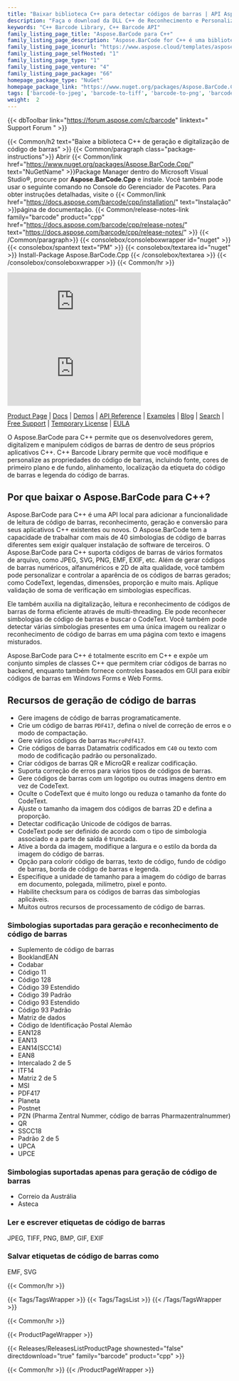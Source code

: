 ```yaml
---
title: "Baixar biblioteca C++ para detectar códigos de barras | API Aspose.BarCode"
description: "Faça o download da DLL C++ de Reconhecimento e Personalização de Código de Barras que permite desenvolver e personalizar códigos de barras que suportam simbologias numéricas, alfanuméricas e de código de barras 2D."
keywords: "C++ Barcode Library, C++ Barcode API"
family_listing_page_title: "Aspose.BarCode para C++"
family_listing_page_description: "Aspose.BarCode for C++ é uma biblioteca de geração e reconhecimento de código de barras robusta e confiável, escrita em C++14, que permite aos desenvolvedores adicionar de forma rápida e fácil a funcionalidade de geração e reconhecimento de código de barras aos seus aplicativos.Aspose.BarCode for C++ suporta a maioria dos padrões de código de barras estabelecidos e especificações de código de barras. Tem a capacidade de exportar para vários formatos de imagem, incluindo: BMP, GIF, JPEG, PNG, TIFF e SVG."
family_listing_page_iconurl: "https://www.aspose.cloud/templates/aspose/App_Themes/V3/images/barcode/272x272/aspose_barcode-for-cpp-min.png"
family_listing_page_selfHosted: "1"
family_listing_page_type: "1"
family_listing_page_venture: "4"
family_listing_page_package: "66"
homepage_package_type: "NuGet"
homepage_package_link: "https://www.nuget.org/packages/Aspose.BarCode.Cpp"
tags: ['barcode-to-jpeg', 'barcode-to-tiff', 'barcode-to-png', 'barcode-to-bmp', 'barcode-to-gif', 'barcode-to-exif', 'barcode-to-emf', 'barcode-to-svg']
weight:  2
---
```


{{< dbToolbar link="https://forum.aspose.com/c/barcode" linktext=" Support Forum " >}}

{{< Common/h2 text="Baixe a biblioteca C++ de geração e digitalização de código de barras"  >}}
{{< Common/paragraph class="package-instructions">}}
Abrir
{{< Common/link href="https://www.nuget.org/packages/Aspose.BarCode.Cpp/" text="NuGetName"  >}}Package Manager dentro do Microsoft Visual Studio®, procure por <b>Aspose.BarCode.Cpp</b> e instale. Você também pode usar o seguinte comando no Console do Gerenciador de Pacotes. Para obter instruções detalhadas, visite o
{{< Common/link href="https://docs.aspose.com/barcode/cpp/installation/" text="Instalação"  >}}página de documentação.
{{< Common/release-notes-link family="barcode" product="cpp" href="https://docs.aspose.com/barcode/cpp/release-notes/" text="https://docs.aspose.com/barcode/cpp/release-notes/"  >}}
{{< /Common/paragraph>}}
{{< consolebox/consoleboxwrapper id="nuget" >}}
       {{< consolebox/spantext text="PM" >}}
       {{< consolebox/textarea id="nuget" >}} Install-Package Aspose.BarCode.Cpp {{< /consolebox/textarea >}}
{{< /consolebox/consoleboxwrapper >}}
{{< Common/hr >}}

![Nuget](https://img.shields.io/nuget/v/Aspose.BarCode.Cpp) ![Nuget](https://img.shields.io/nuget/dt/Aspose.BarCode.Cpp?label=nuget%20downloads)

[Product Page](https://products.aspose.com/barcode/cpp/) | [Docs](https://docs.aspose.com/barcode/cpp/) | [Demos](https://products.aspose.app/barcode/family) | [API Reference](https://reference.aspose.com/barcode/cpp) | [Examples](https://github.com/aspose-barcode/Aspose.Barcode-for-C) | [Blog](https://blog.aspose.com/category/barcode/) | [Search](https://search.aspose.com/) | [Free Support](https://forum.aspose.com/c/barcode) | [Temporary License](https://purchase.aspose.com/temporary-license) | [EULA](https://about.aspose.com/legal/eula/)

O Aspose.BarCode para C++ permite que os desenvolvedores gerem, digitalizem e manipulem códigos de barras de dentro de seus próprios aplicativos C++. C++ Barcode Library permite que você modifique e personalize as propriedades do código de barras, incluindo fonte, cores de primeiro plano e de fundo, alinhamento, localização da etiqueta do código de barras e legenda do código de barras.

## Por que baixar o Aspose.BarCode para C++?

Aspose.BarCode para C++ é uma API local para adicionar a funcionalidade de leitura de código de barras, reconhecimento, geração e conversão para seus aplicativos C++ existentes ou novos. O Aspose.BarCode tem a capacidade de trabalhar com mais de 40 simbologias de código de barras diferentes sem exigir qualquer instalação de software de terceiros. O Aspose.BarCode para C++ suporta códigos de barras de vários formatos de arquivo, como JPEG, SVG, PNG, EMF, EXIF, etc. Além de gerar códigos de barras numéricos, alfanuméricos e 2D de alta qualidade, você também pode personalizar e controlar a aparência de os códigos de barras gerados; como CodeText, legendas, dimensões, proporção e muito mais. Aplique validação de soma de verificação em simbologias específicas.

Ele também auxilia na digitalização, leitura e reconhecimento de códigos de barras de forma eficiente através de multi-threading. Ele pode reconhecer simbologias de código de barras e buscar o CodeText. Você também pode detectar várias simbologias presentes em uma única imagem ou realizar o reconhecimento de código de barras em uma página com texto e imagens misturados.

Aspose.BarCode para C++ é totalmente escrito em C++ e expõe um conjunto simples de classes C++ que permitem criar códigos de barras no backend, enquanto também fornece controles baseados em GUI para exibir códigos de barras em Windows Forms e Web Forms.

## Recursos de geração de código de barras

- Gere imagens de código de barras programaticamente.
- Crie um código de barras `PDF417`, defina o nível de correção de erros e o modo de compactação.
- Gere vários códigos de barras `MacroPdf417`.
- Crie códigos de barras Datamatrix codificados em `C40` ou texto com modo de codificação padrão ou personalizado.
- Criar códigos de barras QR e MicroQR e realizar codificação.
- Suporta correção de erros para vários tipos de códigos de barras.
- Gere códigos de barras com um logotipo ou outras imagens dentro em vez de CodeText.
- Oculte o CodeText que é muito longo ou reduza o tamanho da fonte do CodeText.
- Ajuste o tamanho da imagem dos códigos de barras 2D e defina a proporção.
- Detectar codificação Unicode de códigos de barras.
- CodeText pode ser definido de acordo com o tipo de simbologia associado e a parte de saída é truncada.
- Ative a borda da imagem, modifique a largura e o estilo da borda da imagem do código de barras.
- Opção para colorir código de barras, texto de código, fundo de código de barras, borda de código de barras e legenda.
- Especifique a unidade de tamanho para a imagem do código de barras em documento, polegada, milímetro, pixel e ponto.
- Habilite checksum para os códigos de barras das simbologias aplicáveis.
- Muitos outros recursos de processamento de código de barras.

### Simbologias suportadas para geração e reconhecimento de código de barras

- Suplemento de código de barras
- BooklandEAN
- Codabar
- Código 11
- Código 128
- Código 39 Estendido
- Código 39 Padrão
- Código 93 Estendido
- Código 93 Padrão
- Matriz de dados
- Código de Identificação Postal Alemão
- EAN128
- EAN13
- EAN14(SCC14)
- EAN8
- Intercalado 2 de 5
- ITF14
- Matriz 2 de 5
- MSI
- PDF417
- Planeta
- Postnet
- PZN (Pharma Zentral Nummer, código de barras Pharmazentralnummer)
- QR
- SSCC18
- Padrão 2 de 5
- UPCA
- UPCE

### Simbologias suportadas apenas para geração de código de barras

- Correio da Austrália
- Asteca

### Ler e escrever etiquetas de código de barras

JPEG, TIFF, PNG, BMP, GIF, EXIF

### Salvar etiquetas de código de barras como

EMF, SVG

{{< Common/hr >}}

{{< Tags/TagsWrapper >}}
 {{< Tags/TagsList >}}
{{< /Tags/TagsWrapper >}}

{{< Common/hr >}}

{{< ProductPageWrapper >}}
<!-- ReleasesListProductPage-->
   {{< Releases/ReleasesListProductPage shownested="false"  directdownload="true" family="barcode" product="cpp" >}}
<!-- /ReleasesListProductPage-->
{{< Common/hr >}}
{{< /ProductPageWrapper >}}


